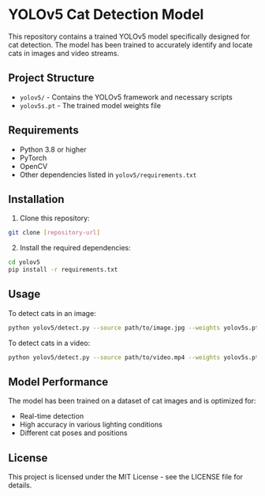 # YOLOv5 Cat Detection Model

This repository contains a trained YOLOv5 model specifically designed for cat detection. The model has been trained to accurately identify and locate cats in images and video streams.

## Project Structure

- `yolov5/` - Contains the YOLOv5 framework and necessary scripts
- `yolov5s.pt` - The trained model weights file

## Requirements

- Python 3.8 or higher
- PyTorch
- OpenCV
- Other dependencies listed in `yolov5/requirements.txt`

## Installation

1. Clone this repository:
```bash
git clone [repository-url]
```

2. Install the required dependencies:
```bash
cd yolov5
pip install -r requirements.txt
```

## Usage

To detect cats in an image:
```bash
python yolov5/detect.py --source path/to/image.jpg --weights yolov5s.pt
```

To detect cats in a video:
```bash
python yolov5/detect.py --source path/to/video.mp4 --weights yolov5s.pt
```

## Model Performance

The model has been trained on a dataset of cat images and is optimized for:
- Real-time detection
- High accuracy in various lighting conditions
- Different cat poses and positions

## License

This project is licensed under the MIT License - see the LICENSE file for details. 
